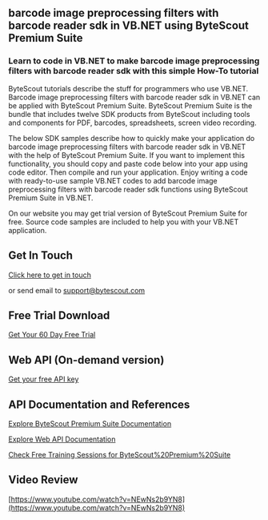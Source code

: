 ## barcode image preprocessing filters with barcode reader sdk in VB.NET using ByteScout Premium Suite

### Learn to code in VB.NET to make barcode image preprocessing filters with barcode reader sdk with this simple How-To tutorial

ByteScout tutorials describe the stuff for programmers who use VB.NET. Barcode image preprocessing filters with barcode reader sdk in VB.NET can be applied with ByteScout Premium Suite. ByteScout Premium Suite is the bundle that includes twelve SDK products from ByteScout including tools and components for PDF, barcodes, spreadsheets, screen video recording.

The below SDK samples describe how to quickly make your application do barcode image preprocessing filters with barcode reader sdk in VB.NET with the help of ByteScout Premium Suite. If you want to implement this functionality, you should copy and paste code below into your app using code editor. Then compile and run your application. Enjoy writing a code with ready-to-use sample VB.NET codes to add barcode image preprocessing filters with barcode reader sdk functions using ByteScout Premium Suite in VB.NET.

On our website you may get trial version of ByteScout Premium Suite for free. Source code samples are included to help you with your VB.NET application.

## Get In Touch

[Click here to get in touch](https://bytescout.zendesk.com/hc/en-us/requests/new?subject=ByteScout%20Premium%20Suite%20Question)

or send email to [support@bytescout.com](mailto:support@bytescout.com?subject=ByteScout%20Premium%20Suite%20Question) 

## Free Trial Download

[Get Your 60 Day Free Trial](https://bytescout.com/download/web-installer?utm_source=github-readme)

## Web API (On-demand version)

[Get your free API key](https://pdf.co/documentation/api?utm_source=github-readme)

## API Documentation and References

[Explore ByteScout Premium Suite Documentation](https://bytescout.com/documentation/index.html?utm_source=github-readme)

[Explore Web API Documentation](https://pdf.co/documentation/api?utm_source=github-readme)

[Check Free Training Sessions for ByteScout%20Premium%20Suite](https://academy.bytescout.com/)

## Video Review

[https://www.youtube.com/watch?v=NEwNs2b9YN8](https://www.youtube.com/watch?v=NEwNs2b9YN8)